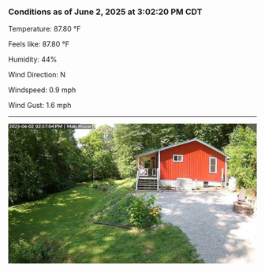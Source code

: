 ### Conditions as of June 2, 2025 at 3:02:20 PM CDT 

Temperature: 87.80 &deg;F

Feels like: 87.80 &deg;F

Humidity: 44%

Wind Direction: N

Windspeed: 0.9 mph

Wind Gust: 1.6 mph

---

<img src="./images/latest.jpeg"/>

